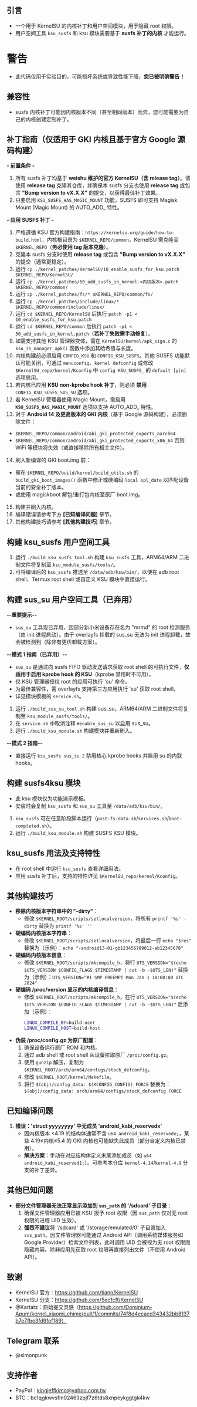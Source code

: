 ## 引言 ##
- 一个用于 KernelSU 的内核补丁和用户空间模块，用于隐藏 root 权限。
- 用户空间工具 `ksu_susfs` 和 ksu 模块需要基于 **susfs 补丁的内核** 才能运行。

# 警告 #
- 此代码仅用于实验目的，可能损坏系统或导致性能下降，**您已被明确警告！**

## 兼容性 ##
- susfs 内核补丁可能因内核版本不同（甚至相同版本）而异，您可能需要为自己的内核创建定制补丁。

## 补丁指南（仅适用于 GKI 内核且基于官方 Google 源码构建）
**- 前置条件 -**
1. 所有 susfs 补丁均基于 **weishu 维护的官方 KernelSU（含 release tag）**。请使用 **release tag** 克隆其仓库，并确保本 susfs 分支也使用 **release tag** 或包含 **"Bump version to vX.X.X"** 的提交，以获得最佳补丁效果。
2. 只要启用 `KSU_SUSFS_HAS_MAGIC_MOUNT` 功能，SUSFS 即可支持 Magisk Mount (Magic Mount) 的 AUTO_ADD_ 特性。

**- 应用 SUSFS 补丁 -**
1. 严格遵循 KSU 官方构建指南：`https://kernelsu.org/guide/how-to-build.html`，内核根目录为 `$KERNEL_REPO/common`，KernelSU 需克隆至 `$KERNEL_REPO`（**务必使用 tag 版本克隆**）。
2. 克隆本 susfs 分支时使用 **release tag** 或包含 **"Bump version to vX.X.X"** 的提交（通常更稳定）。
3. 运行 `cp ./kernel_patches/KernelSU/10_enable_susfs_for_ksu.patch $KERNEL_REPO/KernelSU/`
4. 运行 `cp ./kernel_patches/50_add_susfs_in_kernel-<内核版本>.patch $KERNEL_REPO/common/`
5. 运行 `cp ./kernel_patches/fs/* $KERNEL_REPO/common/fs/`
6. 运行 `cp ./kernel_patches/include/linux/* $KERNEL_REPO/common/include/linux/`
7. 运行 `cd $KERNEL_REPO/KernelSU` 后执行 `patch -p1 < 10_enable_susfs_for_ksu.patch`
8. 运行 `cd $KERNEL_REPO/common` 后执行 `patch -p1 < 50_add_susfs_in_kernel.patch`（**若补丁失败需手动修复**）。
9. 如需支持其他 KSU 管理器变体，需在 `KernelSU/kernel/apk_sign.c` 的 `ksu_is_manager_apk()` 函数中添加其哈希值与长度。
10. 内核构建前必须启用 `CONFIG_KSU` 和 `CONFIG_KSU_SUSFS`。其他 SUSFS 功能默认可能关闭，可通过 `menuconfig`、`kernel defconfig` 或修改 `$KernelSU_repo/kernel/Kconfig` 中 `config KSU_SUSFS_` 的 `default [y|n]` 选项启用。
11. 若内核已应用 **KSU non-kprobe hook 补丁**，则必须 **禁用** `CONFIG_KSU_SUSFS_SUS_SU` 选项。
12. 若 KernelSU 管理器使用 Magic Mount，需启用 **`KSU_SUSFS_HAS_MAGIC_MOUNT`** 选项以支持 AUTO_ADD_ 特性。
13. 对于 **Android 14 及更高版本的 GKI 内核**（基于 Google 源码构建），必须删除文件：
   - `$KERNEL_REPO/common/android/abi_gki_protected_exports_aarch64`
   - `$KERNEL_REPO/common/android/abi_gki_protected_exports_x86_64`
   否则 WiFi 等模块将失效（或直接移除所有相关文件）。
14. 刷入新编译的 GKI boot.img 前：
   - 需在 `$KERNEL_REPO/build/kernel/build_utils.sh` 的 `build_gki_boot_images()` 函数中修正或硬编码 `local spl_date` 以匹配设备当前的安全补丁版本。
   - 或使用 magiskboot 解包/重打包内核至原厂 boot.img。
15. 构建并刷入内核。
16. 编译错误请参考下方 **[已知编译问题]** 章节。
17. 其他构建技巧请参考 **[其他构建技巧]** 章节。

## 构建 ksu_susfs 用户空间工具 ##
1. 运行 `./build_ksu_susfs_tool.sh` 构建 `ksu_susfs` 工具，ARM64/ARM 二进制文件将复制至 `ksu_module_susfs/tools/`。
2. 可将编译后的 `ksu_susfs` 推送至 `/data/adb/ksu/bin/`，以便在 adb root shell、Termux root shell 或自定义 KSU 模块中直接运行。

## 构建 sus_su 用户空间工具（已弃用）
**--重要提示--**
- `sus_su` 工具现已弃用，因部分新小米设备存在名为 "mrmd" 的 root 检测服务（由 init 进程启动）。由于 overlayfs 挂载的 sus_su 无法为 init 进程卸载，故会被检测到（除非有更优卸载方案）。

**--模式 1 指南（已弃用）--**
- `sus_su` 是通过向 susfs FIFO 驱动发送请求获取 root shell 的可执行文件，**仅适用于启用 kprobe hook 的 KSU**（kprobe 禁用时不可用）。
- 仅 KSU 管理器授权 root 的应用可执行 'su' 命令。
- 为最佳兼容性，需 overlayfs 支持第三方应用执行 'su' 获取 root shell。
- 详见模块模板的 `service.sh`。

1. 运行 `./build_sus_su_tool.sh` 构建 sus_su，ARM64/ARM 二进制文件将复制至 `ksu_module_susfs/tools/`。
2. 在 `service.sh` 中取消注释 `#enable_sus_su` 以启用 sus_su。
3. 运行 `./build_ksu_module.sh` 构建模块并重新刷入。

**--模式 2 指南--**
- 直接运行 `ksu_susfs sus_su 2` 禁用核心 kprobe hooks 并启用 su 的内联 hooks。

## 构建 susfs4ksu 模块 ##
- 此 ksu 模块仅为功能演示模板。
- 安装时会复制 `ksu_susfs` 和 `sus_su` 工具至 `/data/adb/ksu/bin/`。

1. `ksu_susfs` 可在任意阶段脚本运行（`post-fs-data.sh`/`services.sh`/`boot-completed.sh`）。
2. 运行 `./build_ksu_module.sh` 构建 SUSFS KSU 模块。

## ksu_susfs 用法及支持特性 ##
- 在 root shell 中运行 `ksu_susfs` 查看详细用法。
- 应用 susfs 补丁后，支持的特性详见 `$KernelSU_repo/kernel/Kconfig`。

## 其他构建技巧 ##
- **移除内核版本字符串中的 "-dirty"**：
  - 修改 `$KERNEL_ROOT/scripts/setlocalversion`，将所有 `printf '%s' -dirty` 替换为 `printf '%s' ''`
- **硬编码内核版本字符串**：
  - 修改 `$KERNEL_ROOT/scripts/setlocalversion`，将最后一行 `echo "$res"` 替换为（示例）：`echo "-android13-01-gb123456789012-ab12345678"`
- **硬编码内核版本信息**：
  - 修改 `$KERNEL_ROOT/scripts/mkcompile_h`，将行 `UTS_VERSION="$(echo $UTS_VERSION $CONFIG_FLAGS $TIMESTAMP | cut -b -$UTS_LEN)"` 替换为（示例）：`UTS_VERSION="#1 SMP PREEMPT Mon Jan 1 18:00:00 UTC 2024"`
- **硬编码 /proc/version 显示的内核编译信息**：
  - 修改 `$KERNEL_ROOT/scripts/mkcompile_h`，在行 `UTS_VERSION="$(echo $UTS_VERSION $CONFIG_FLAGS $TIMESTAMP | cut -b -$UTS_LEN)"` 后添加（示例）：
    ```bash
    LINUX_COMPILE_BY=build-user
    LINUX_COMPILE_HOST=build-host
    ```
- **伪装 /proc/config.gz 为原厂配置**：
  1. 确保设备运行原厂 ROM 和内核。
  2. 通过 adb shell 或 root shell 从设备拉取原厂 `/proc/config.gz`。
  3. 使用 `gunzip` 解压，复制为 `$KERNEL_ROOT/arch/arm64/configs/stock_defconfig`。
  4. 修改 `$KERNEL_ROOT/kernel/Makefile`。
  5. 将行 `$(obj)/config_data: $(KCONFIG_CONFIG) FORCE` 替换为：`$(obj)/config_data: arch/arm64/configs/stock_defconfig FORCE`

## 已知编译问题 ##
1. **错误：'struct yyyyyyyy' 中无成员 'android_kabi_reservedx'**
   - 因内核版本 <4.19 的结构体通常不含 `u64 android_kabi_reservedx;`，某些 4.19≤内核≤5.4 的 GKI 内核也可能缺失此成员（部分自定义内核已禁用）。
   - **解决方案**：手动在对应结构体定义末尾添加成员（如 `u64 android_kabi_reserved1;`）。可参考本仓库 `kernel-4.14`/`kernel-4.9` 分支的补丁差异。

## 其他已知问题 ##
- **部分文件管理器无法正常显示添加到 `sus_path` 的 '/sdcard' 子目录**：
  1. 确保文件管理器应用已被 KSU 授予 root 权限（因 `sus_path` 仅对无 root 权限的进程 UID 生效）。
  2. **强烈不建议**将 '/sdcard' 或 '/storage/emulated/0' 子目录加入 `sus_path`。因文件管理器可能通过 Android API（调用系统媒体服务如 Google Provider）检索文件列表，此时调用 UID 会被视为无 root 权限而隐藏内容。除非应用先获取 root 权限再直接列出文件（不使用 Android API）。

## 致谢 ##
- KernelSU 官方：https://github.com/tiann/KernelSU
- KernelSU 分支：https://github.com/5ec1cff/KernelSU
- @Kartatz：原始提交灵感（https://github.com/Dominium-Apum/kernel_xiaomi_chime/pull/1/commits/74f8d4ecacd343432bb8137b7e7fbe3fd9fef189）

## Telegram 联系 ##
- @simonpunk

## 支持作者 ##
- PayPal：kingjeffkimo@yahoo.com.tw
- BTC：bc1qgkwvsfln02463zpjf7z6tds8xnpeykggtgk4kw
